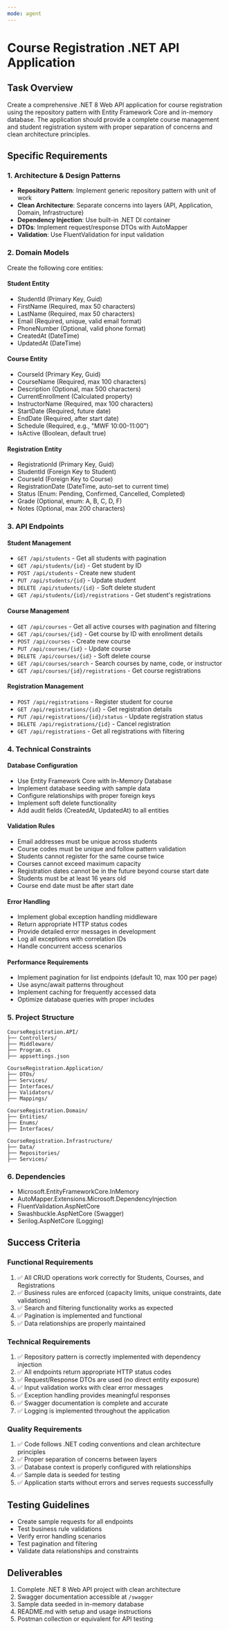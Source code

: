 ```yaml
---
mode: agent
---
```


# Course Registration .NET API Application

## Task Overview
Create a comprehensive .NET 8 Web API application for course registration using the repository pattern with Entity Framework Core and in-memory database. The application should provide a complete course management and student registration system with proper separation of concerns and clean architecture principles.

## Specific Requirements

### 1. Architecture & Design Patterns
- **Repository Pattern**: Implement generic repository pattern with unit of work
- **Clean Architecture**: Separate concerns into layers (API, Application, Domain, Infrastructure)
- **Dependency Injection**: Use built-in .NET DI container
- **DTOs**: Implement request/response DTOs with AutoMapper
- **Validation**: Use FluentValidation for input validation

### 2. Domain Models
Create the following core entities:

#### Student Entity
- StudentId (Primary Key, Guid)
- FirstName (Required, max 50 characters)
- LastName (Required, max 50 characters)
- Email (Required, unique, valid email format)
- PhoneNumber (Optional, valid phone format)
- CreatedAt (DateTime)
- UpdatedAt (DateTime)

#### Course Entity
- CourseId (Primary Key, Guid)
- CourseName (Required, max 100 characters)
- Description (Optional, max 500 characters)
- CurrentEnrollment (Calculated property)
- InstructorName (Required, max 100 characters)
- StartDate (Required, future date)
- EndDate (Required, after start date)
- Schedule (Required, e.g., "MWF 10:00-11:00")
- IsActive (Boolean, default true)

#### Registration Entity
- RegistrationId (Primary Key, Guid)
- StudentId (Foreign Key to Student)
- CourseId (Foreign Key to Course)
- RegistrationDate (DateTime, auto-set to current time)
- Status (Enum: Pending, Confirmed, Cancelled, Completed)
- Grade (Optional, enum: A, B, C, D, F)
- Notes (Optional, max 200 characters)

### 3. API Endpoints

#### Student Management
- `GET /api/students` - Get all students with pagination
- `GET /api/students/{id}` - Get student by ID
- `POST /api/students` - Create new student
- `PUT /api/students/{id}` - Update student
- `DELETE /api/students/{id}` - Soft delete student
- `GET /api/students/{id}/registrations` - Get student's registrations

#### Course Management
- `GET /api/courses` - Get all active courses with pagination and filtering
- `GET /api/courses/{id}` - Get course by ID with enrollment details
- `POST /api/courses` - Create new course
- `PUT /api/courses/{id}` - Update course
- `DELETE /api/courses/{id}` - Soft delete course
- `GET /api/courses/search` - Search courses by name, code, or instructor
- `GET /api/courses/{id}/registrations` - Get course registrations

#### Registration Management
- `POST /api/registrations` - Register student for course
- `GET /api/registrations/{id}` - Get registration details
- `PUT /api/registrations/{id}/status` - Update registration status
- `DELETE /api/registrations/{id}` - Cancel registration
- `GET /api/registrations` - Get all registrations with filtering

### 4. Technical Constraints

#### Database Configuration
- Use Entity Framework Core with In-Memory Database
- Implement database seeding with sample data
- Configure relationships with proper foreign keys
- Implement soft delete functionality
- Add audit fields (CreatedAt, UpdatedAt) to all entities

#### Validation Rules
- Email addresses must be unique across students
- Course codes must be unique and follow pattern validation
- Students cannot register for the same course twice
- Courses cannot exceed maximum capacity
- Registration dates cannot be in the future beyond course start date
- Students must be at least 16 years old
- Course end date must be after start date

#### Error Handling
- Implement global exception handling middleware
- Return appropriate HTTP status codes
- Provide detailed error messages in development
- Log all exceptions with correlation IDs
- Handle concurrent access scenarios

#### Performance Requirements
- Implement pagination for list endpoints (default 10, max 100 per page)
- Use async/await patterns throughout
- Implement caching for frequently accessed data
- Optimize database queries with proper includes

### 5. Project Structure
```
CourseRegistration.API/
├── Controllers/
├── Middleware/
├── Program.cs
├── appsettings.json

CourseRegistration.Application/
├── DTOs/
├── Services/
├── Interfaces/
├── Validators/
├── Mappings/

CourseRegistration.Domain/
├── Entities/
├── Enums/
├── Interfaces/

CourseRegistration.Infrastructure/
├── Data/
├── Repositories/
├── Services/
```

### 6. Dependencies
- Microsoft.EntityFrameworkCore.InMemory
- AutoMapper.Extensions.Microsoft.DependencyInjection
- FluentValidation.AspNetCore
- Swashbuckle.AspNetCore (Swagger)
- Serilog.AspNetCore (Logging)

## Success Criteria

### Functional Requirements
1. ✅ All CRUD operations work correctly for Students, Courses, and Registrations
2. ✅ Business rules are enforced (capacity limits, unique constraints, date validations)
3. ✅ Search and filtering functionality works as expected
4. ✅ Pagination is implemented and functional
5. ✅ Data relationships are properly maintained

### Technical Requirements
1. ✅ Repository pattern is correctly implemented with dependency injection
2. ✅ All endpoints return appropriate HTTP status codes
3. ✅ Request/Response DTOs are used (no direct entity exposure)
4. ✅ Input validation works with clear error messages
5. ✅ Exception handling provides meaningful responses
6. ✅ Swagger documentation is complete and accurate
7. ✅ Logging is implemented throughout the application

### Quality Requirements
1. ✅ Code follows .NET coding conventions and clean architecture principles
2. ✅ Proper separation of concerns between layers
3. ✅ Database context is properly configured with relationships
4. ✅ Sample data is seeded for testing
5. ✅ Application starts without errors and serves requests successfully

## Testing Guidelines
- Create sample requests for all endpoints
- Test business rule validations
- Verify error handling scenarios
- Test pagination and filtering
- Validate data relationships and constraints

## Deliverables
1. Complete .NET 8 Web API project with clean architecture
2. Swagger documentation accessible at `/swagger`
3. Sample data seeded in in-memory database
4. README.md with setup and usage instructions
5. Postman collection or equivalent for API testing